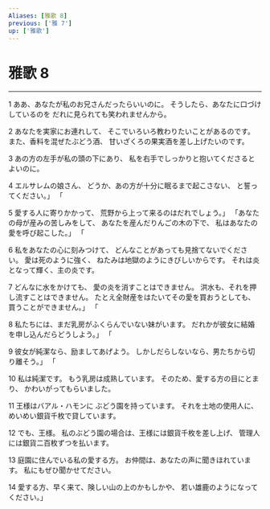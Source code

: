 ```yaml
---
Aliases: [雅歌 8]
previous: ['雅 7']
up: ['雅歌']
---
```

# 雅歌 8

***




1 
ああ、あなたが私のお兄さんだったらいいのに。 そうしたら、あなたに口づけしているのを だれに見られても笑われませんから。 



2 
あなたを実家にお連れして、 そこでいろいろ教わりたいことがあるのです。 また、香料を混ぜたぶどう酒、 甘いざくろの果実酒を差し上げたいのです。 



3 
あの方の左手が私の頭の下にあり、 私を右手でしっかりと抱いてくださるとよいのに。 



4 
エルサレムの娘さん、 どうか、あの方が十分に眠るまで起こさない、 と誓ってください。」 「 



5 
愛する人に寄りかかって、 荒野から上って来るのはだれでしょう。」 「あなたの母が産みの苦しみをして、 あなたを産んだりんごの木の下で、 私はあなたの愛を呼び起こした。」 「 



6 
私をあなたの心に刻みつけて、 どんなことがあっても見捨てないでください。 愛は死のように強く、 ねたみは地獄のようにきびしいからです。 それは炎となって輝く、主の炎です。 



7 
どんなに水をかけても、 愛の炎を消すことはできません。 洪水も、それを押し流すことはできません。 たとえ全財産をはたいてその愛を買おうとしても、 買うことができません。」 「 



8 
私たちには、まだ乳房がふくらんでいない妹がいます。 だれかが彼女に結婚を申し込んだらどうしよう。」 「 



9 
彼女が純潔なら、励ましてあげよう。 しかしだらしないなら、男たちから切り離そう。」 「 



10 
私は純潔です。 もう乳房は成熟しています。 そのため、愛する方の目にとまり、 かわいがってもらいました。 



11 
王様はバアル・ハモンに ぶどう園を持っています。 それを土地の使用人に、 めいめい銀貨千枚で貸しています。 



12 
でも、王様。 私のぶどう園の場合は、王様には銀貨千枚を差し上げ、 管理人には銀貨二百枚ずつを払います。 



13 
庭園に住んでいる私の愛する方。 お仲間は、あなたの声に聞きほれています。 私にもぜひ聞かせてださい。 



14 
愛する方、早く来て、険しい山の上のかもしかや、 若い雄鹿のようになってください。」
